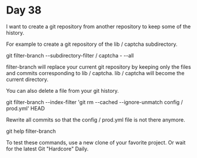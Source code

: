 # Day 38

I want to create a git repository from another repository to keep some of the history.

For example to create a git repository of the lib / captcha subdirectory.

git filter-branch --subdirectory-filter / captcha - --all

filter-branch will replace your current git repository by keeping only the files and commits corresponding to lib / captcha.
lib / captcha will become the current directory.

You can also delete a file from your git history.

git filter-branch --index-filter 'git rm --cached --ignore-unmatch config / prod.yml' HEAD

Rewrite all commits so that the config / prod.yml file is not there anymore.

git help filter-branch

To test these commands, use a new clone of your favorite project. Or wait for the latest Git "Hardcore" Daily.
